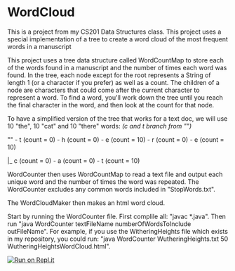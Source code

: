 # WordCloud
This is a project from my CS201 Data Structures class. This project uses a special implementation of a tree to create a word cloud of the most frequent words in a manuscript

This project uses a tree data structure called WordCountMap to store each of the words found in a manuscript and the number of times each word was found. In the tree, each node except for the root represents a String of length 1 (or a character if you prefer) as well as a count. The children of a node are characters that could come after the current character to represent a word. To find a word, you'll work down the tree until you reach the final character in the word, and then look at the count for that node.

To have a simplified version of the tree that works for a text doc, we will use 10 "the", 10 "cat" and 10 "there" words: *(c and t branch from "")*

"" - t (count = 0) - h (count = 0) - e (count = 10) - r (count = 0) - e (count = 10)

|_ c (count = 0) - a (count = 0) - t (count = 10)

WordCounter then uses WordCountMap to read a text file and output each unique word and the number of times the word was repeated. The WordCounter excludes any common words included in "StopWords.txt". 

The WordCloudMaker then makes an html word cloud.

Start by running the WordCounter file. First complile all: "javac \*.java". Then run "java WordCounter textFileName numberOfWordsToInclude outFileName". For example, if you use the WitheringHeights file which exists in my repository, you could run: "java WordCounter WutheringHeights.txt 50 WutheringHeightsWordCloud.html".

[![Run on Repl.it](https://repl.it/badge/github/Ave-Wat/WordCloud)](https://repl.it/github/Ave-Wat/WordCloud)
